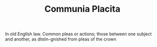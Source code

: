 ---
title: Communia Placita
letter: C
permalink: "/definitions/bld-communia-placita.html"
body: In old Engllsh law. Common pleas or actions; those between one subject and another,
  as dlstin-gnished from pleas of the crown
published_at: '2018-07-07'
source: Black's Law Dictionary 2nd Ed (1910)
layout: post
---